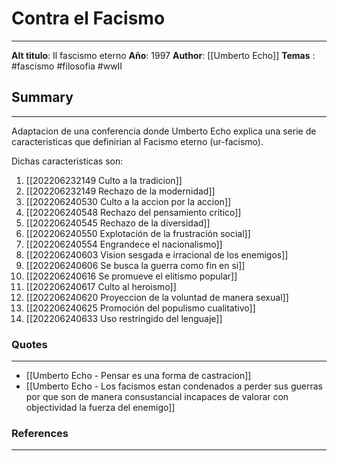 
# Contra el Facismo
---
**Alt titulo**: Il fascismo eterno
**Año**: 1997
**Author**: [[Umberto Echo]]
**Temas** : #fascismo #filosofia #wwII 



## Summary
---
Adaptacion de una conferencia donde Umberto Echo explica una serie de caracteristicas que definirian al Facismo eterno (ur-facismo).  

Dichas caracteristicas son:
1. [[202206232149 Culto a la tradicion]]
2. [[202206232149 Rechazo de la modernidad]]
3. [[202206240530 Culto a la accion por la accion]]
4. [[202206240548 Rechazo del pensamiento critico]]
5. [[202206240545 Rechazo de la diversidad]]
6. [[202206240550 Explotación de la frustración social]]
7. [[202206240554 Engrandece el nacionalismo]]
8. [[202206240603 Vision sesgada e irracional de los enemigos]]
9. [[202206240606 Se busca la guerra como fin en si]]
10. [[202206240616 Se promueve el elitismo popular]]
11. [[202206240617 Culto al heroismo]]
12. [[202206240620 Proyeccion de la voluntad de manera sexual]]
13. [[202206240625 Promoción del populismo cualitativo]]
14. [[202206240633 Uso restringido del lenguaje]]


### Quotes
---

- [[Umberto Echo - Pensar es una forma de castracion]]
- [[Umberto Echo - Los facismos estan condenados a perder sus guerras por que son de manera consustancial incapaces de valorar con objectividad la fuerza del enemigo]]


### References
---

